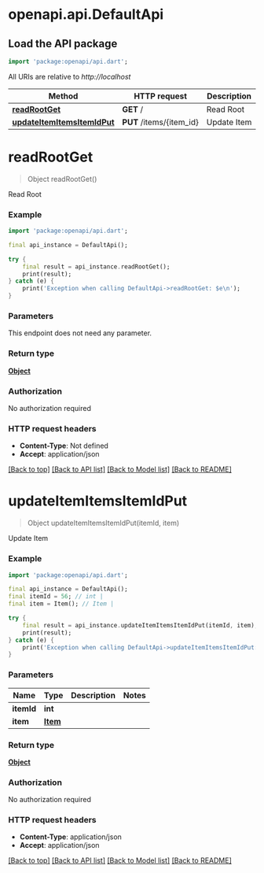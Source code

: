 # openapi.api.DefaultApi

## Load the API package
```dart
import 'package:openapi/api.dart';
```

All URIs are relative to *http://localhost*

Method | HTTP request | Description
------------- | ------------- | -------------
[**readRootGet**](DefaultApi.md#readrootget) | **GET** / | Read Root
[**updateItemItemsItemIdPut**](DefaultApi.md#updateitemitemsitemidput) | **PUT** /items/{item_id} | Update Item


# **readRootGet**
> Object readRootGet()

Read Root

### Example
```dart
import 'package:openapi/api.dart';

final api_instance = DefaultApi();

try {
    final result = api_instance.readRootGet();
    print(result);
} catch (e) {
    print('Exception when calling DefaultApi->readRootGet: $e\n');
}
```

### Parameters
This endpoint does not need any parameter.

### Return type

[**Object**](Object.md)

### Authorization

No authorization required

### HTTP request headers

 - **Content-Type**: Not defined
 - **Accept**: application/json

[[Back to top]](#) [[Back to API list]](../README.md#documentation-for-api-endpoints) [[Back to Model list]](../README.md#documentation-for-models) [[Back to README]](../README.md)

# **updateItemItemsItemIdPut**
> Object updateItemItemsItemIdPut(itemId, item)

Update Item

### Example
```dart
import 'package:openapi/api.dart';

final api_instance = DefaultApi();
final itemId = 56; // int | 
final item = Item(); // Item | 

try {
    final result = api_instance.updateItemItemsItemIdPut(itemId, item);
    print(result);
} catch (e) {
    print('Exception when calling DefaultApi->updateItemItemsItemIdPut: $e\n');
}
```

### Parameters

Name | Type | Description  | Notes
------------- | ------------- | ------------- | -------------
 **itemId** | **int**|  | 
 **item** | [**Item**](Item.md)|  | 

### Return type

[**Object**](Object.md)

### Authorization

No authorization required

### HTTP request headers

 - **Content-Type**: application/json
 - **Accept**: application/json

[[Back to top]](#) [[Back to API list]](../README.md#documentation-for-api-endpoints) [[Back to Model list]](../README.md#documentation-for-models) [[Back to README]](../README.md)

